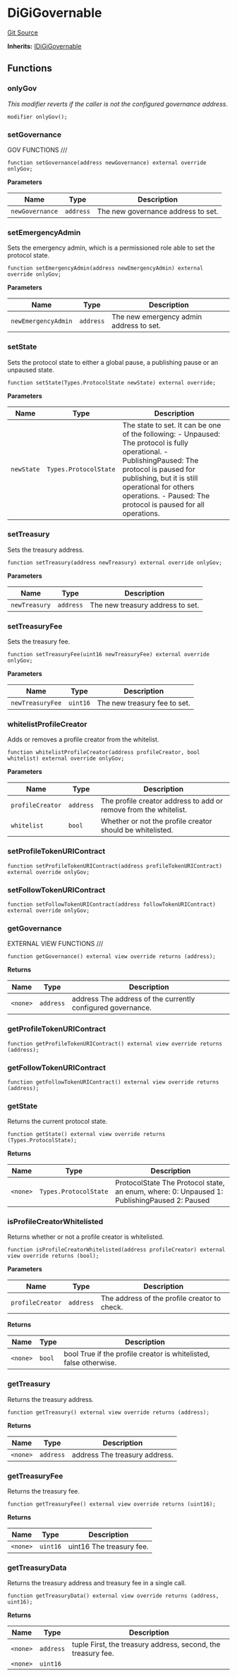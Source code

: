 # DiGiGovernable
[Git Source](https://github.com/digiv3rse/protocol-contracts/blob/0d518167a484d4368bad0990424be098fe779fa4/contracts/base/DiGiGovernable.sol)

**Inherits:**
[IDiGiGovernable](/contracts/misc/PermissionlessCreator.sol/interface.IDiGiGovernable.md)


## Functions
### onlyGov

*This modifier reverts if the caller is not the configured governance address.*


```solidity
modifier onlyGov();
```

### setGovernance

GOV FUNCTIONS      ///


```solidity
function setGovernance(address newGovernance) external override onlyGov;
```
**Parameters**

|Name|Type|Description|
|----|----|-----------|
|`newGovernance`|`address`|The new governance address to set.|


### setEmergencyAdmin

Sets the emergency admin, which is a permissioned role able to set the protocol state.


```solidity
function setEmergencyAdmin(address newEmergencyAdmin) external override onlyGov;
```
**Parameters**

|Name|Type|Description|
|----|----|-----------|
|`newEmergencyAdmin`|`address`|The new emergency admin address to set.|


### setState

Sets the protocol state to either a global pause, a publishing pause or an unpaused state.


```solidity
function setState(Types.ProtocolState newState) external override;
```
**Parameters**

|Name|Type|Description|
|----|----|-----------|
|`newState`|`Types.ProtocolState`|The state to set. It can be one of the following: - Unpaused: The protocol is fully operational. - PublishingPaused: The protocol is paused for publishing, but it is still operational for others operations. - Paused: The protocol is paused for all operations.|


### setTreasury

Sets the treasury address.


```solidity
function setTreasury(address newTreasury) external override onlyGov;
```
**Parameters**

|Name|Type|Description|
|----|----|-----------|
|`newTreasury`|`address`|The new treasury address to set.|


### setTreasuryFee

Sets the treasury fee.


```solidity
function setTreasuryFee(uint16 newTreasuryFee) external override onlyGov;
```
**Parameters**

|Name|Type|Description|
|----|----|-----------|
|`newTreasuryFee`|`uint16`|The new treasury fee to set.|


### whitelistProfileCreator

Adds or removes a profile creator from the whitelist.


```solidity
function whitelistProfileCreator(address profileCreator, bool whitelist) external override onlyGov;
```
**Parameters**

|Name|Type|Description|
|----|----|-----------|
|`profileCreator`|`address`|The profile creator address to add or remove from the whitelist.|
|`whitelist`|`bool`|Whether or not the profile creator should be whitelisted.|


### setProfileTokenURIContract


```solidity
function setProfileTokenURIContract(address profileTokenURIContract) external override onlyGov;
```

### setFollowTokenURIContract


```solidity
function setFollowTokenURIContract(address followTokenURIContract) external override onlyGov;
```

### getGovernance

EXTERNAL VIEW FUNCTIONS      ///


```solidity
function getGovernance() external view override returns (address);
```
**Returns**

|Name|Type|Description|
|----|----|-----------|
|`<none>`|`address`|address The address of the currently configured governance.|


### getProfileTokenURIContract


```solidity
function getProfileTokenURIContract() external view override returns (address);
```

### getFollowTokenURIContract


```solidity
function getFollowTokenURIContract() external view override returns (address);
```

### getState

Returns the current protocol state.


```solidity
function getState() external view override returns (Types.ProtocolState);
```
**Returns**

|Name|Type|Description|
|----|----|-----------|
|`<none>`|`Types.ProtocolState`|ProtocolState The Protocol state, an enum, where: 0: Unpaused 1: PublishingPaused 2: Paused|


### isProfileCreatorWhitelisted

Returns whether or not a profile creator is whitelisted.


```solidity
function isProfileCreatorWhitelisted(address profileCreator) external view override returns (bool);
```
**Parameters**

|Name|Type|Description|
|----|----|-----------|
|`profileCreator`|`address`|The address of the profile creator to check.|

**Returns**

|Name|Type|Description|
|----|----|-----------|
|`<none>`|`bool`|bool True if the profile creator is whitelisted, false otherwise.|


### getTreasury

Returns the treasury address.


```solidity
function getTreasury() external view override returns (address);
```
**Returns**

|Name|Type|Description|
|----|----|-----------|
|`<none>`|`address`|address The treasury address.|


### getTreasuryFee

Returns the treasury fee.


```solidity
function getTreasuryFee() external view override returns (uint16);
```
**Returns**

|Name|Type|Description|
|----|----|-----------|
|`<none>`|`uint16`|uint16 The treasury fee.|


### getTreasuryData

Returns the treasury address and treasury fee in a single call.


```solidity
function getTreasuryData() external view override returns (address, uint16);
```
**Returns**

|Name|Type|Description|
|----|----|-----------|
|`<none>`|`address`|tuple First, the treasury address, second, the treasury fee.|
|`<none>`|`uint16`||


